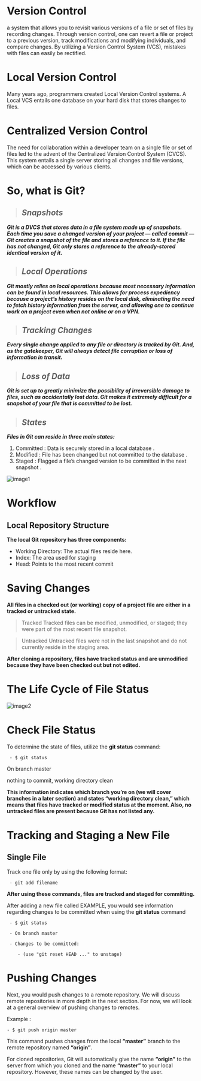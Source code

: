 # Version Control
 a system that allows you to revisit various versions of a file or set of files by recording changes. Through version control, one can revert a file or project to a previous version, track modifications and modifying individuals, and compare changes. By utilizing a Version Control System (VCS), mistakes with files can easily be rectified.

# Local Version Control
Many years ago, programmers created Local Version Control systems. A Local VCS entails one database on your hard disk that stores changes to files.

# Centralized Version Control
The need for collaboration within a developer team on a single file or set of files led to the advent of the Centralized Version Control System (CVCS). This system entails a single server storing all changes and file versions, which can be accessed by various clients.

# So, what is Git?
> ## ***Snapshots***

***Git is a DVCS that stores data in a file system made up of snapshots. Each time you save a changed version of your project — called commit — Git creates a snapshot of the file and stores a reference to it. If the file has not changed, Git only stores a reference to the already-stored identical version of it.***
> ## ***Local Operations***

***Git mostly relies on local operations because most necessary information can be found in local resources. This allows for process expediency because a project’s history resides on the local disk, eliminating the need to fetch history information from the server, and allowing one to continue work on a project even when not online or on a VPN.***
> ## ***Tracking Changes***

***Every single change applied to any file or directory is tracked by Git. And, as the gatekeeper, Git will always detect file corruption or loss of information in transit.***
> ## ***Loss of Data***

***Git is set up to greatly minimize the possibility of irreversible damage to files, such as accidentally lost data. Git makes it extremely difficult for a snapshot of your file that is committed to be lost.***

> ## ***States***

***Files in Git can reside in three main states:***
1. Committed : Data is securely stored in a local database .
2. Modified : File has been changed but not committed to the database .
3. Staged : Flagged a file’s changed version to be committed in the next snapshot .

![image1](https://miro.medium.com/max/500/1*9hNsHV22lsi03i9Ah92KmQ.png)


# Workflow
## Local Repository Structure
**The local Git repository has three components:**

* Working Directory: The actual files reside here.
* Index: The area used for staging
* Head: Points to the most recent commit


# Saving Changes
**All files in a checked out (or working) copy of a project file are either in a tracked or untracked state.**

> Tracked
Tracked files can be modified, unmodified, or staged; they were part of the most recent file snapshot.

> Untracked
Untracked files were not in the last snapshot and do not currently reside in the staging area.

**After cloning a repository, files have tracked status and are unmodified because they have been checked out but not edited.**

# The Life Cycle of File Status

![image2](https://blog.udemy.com/wp-content/uploads/2015/08/image006.png)

# Check File Status
To determine the state of files, utilize the **git status** command:
     
     - $ git status
On branch master

nothing to commit, working directory clean

**This information indicates which branch you’re on (we will cover branches in a later section) and states “working directory clean,” which means that files have tracked or modified status at the moment. Also, no untracked files are present because Git has not listed any.**

# Tracking and Staging a New File
## Single File
Track one file only by using the following format:

     - git add filename

**After using these commands, files are tracked and staged for committing.**
 
After adding a new file called EXAMPLE, you would see information regarding changes to be committed when using the  **git status** command
 
  
     - $ git status

     - On branch master
     
     - Changes to be committed:

        - (use "git reset HEAD ..." to unstage)
        
# Pushing Changes 

Next, you would push changes to a remote repository. We will discuss remote repositories in more depth in the next section. For now, we will look at a general overview of pushing changes to remotes.

Example :
    
    - $ git push origin master

This command pushes changes from the local **“master”** branch to the remote repository named **“origin”**.

For cloned repositories, Git will automatically give the name **“origin”** to the server from which you cloned and the name **“master”** to your local repository. However, these names can be changed by the user.

     
   








